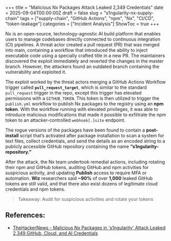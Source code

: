 +++
title = "Malicious Nx Packages Attack Leaked 2,349 Credentials"
date = 2025-09-04T00:00:00Z
draft = false
slug = "s1ngularity-nx-supply-chain"
tags = ["supply-chain", "GitHub Actions", "npm", "Nx", "CI/CD", "token-leakage"]
categories = ["Incident Analysis"]
ShowToc = true
+++

<!--more-->

Nx is an open-source, technology-agnostic AI build platform that enables users to manage codebases directly connected to continuous integration (CI) pipelines. A threat actor created a pull request (PR) that was merged into main, containing a workflow that introduced the ability to inject executable code using a specially crafted title in a new PR. The maintainers discovered the exploit immediately and reverted the changes in the master branch. However, the attackers found an outdated branch containing the vulnerability and exploited it.

The exploit worked by the threat actors merging a GitHub Actions Workflow trigger called **`pull_request_target`**, which is similar to the standard `pull_request` trigger in the repo, except this trigger has elevated permissions with a `GITHUB_TOKEN`. This token is then utilized to trigger the `publish.yml` workflow to publish Nx packages to the registry using an **npm token**. With the workflow running with elevated privileges, it was able to introduce malicious modifications that made it possible to exfiltrate the npm token to an attacker-controlled `webhook[.]site` endpoint.

The rogue versions of the packages have been found to contain a **post-install** script that’s activated after package installation to scan a system for text files, collect credentials, and send the details as an encoded string to a publicly accessible GitHub repository containing the name **“s1ngularity-repository.”**

After the attack, the Nx team undertook remedial actions, including rotating their npm and GitHub tokens, auditing GitHub and npm activities for suspicious activity, and updating **Publish** access to require MFA or automation. **Wiz** researchers said **~90%** of over **1,000** leaked GitHub tokens are still valid, and that there also exist dozens of legitimate cloud credentials and npm tokens.

> Takeaway: Audit for suspicious activities and rotate your tokens 

## References:
- [TheHackerNews - Malicious Nx Packages in 's1ngularity' Attack Leaked 2,349 GitHub, Cloud, and AI Credentials](https://thehackernews.com/2025/08/malicious-nx-packages-in-s1ngularity.html)
